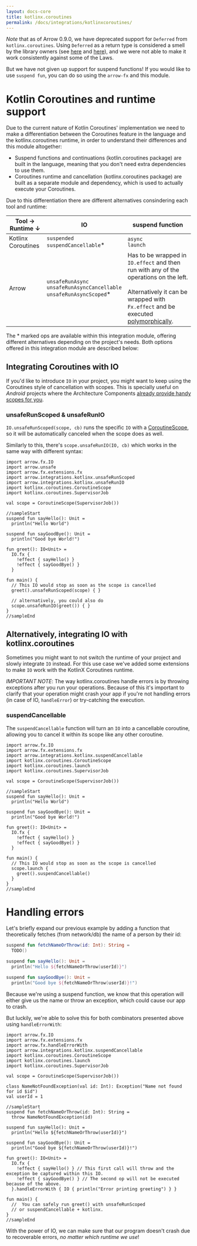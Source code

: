 ```yaml
---
layout: docs-core
title: kotlinx.coroutines
permalink: /docs/integrations/kotlinxcoroutines/
---
```


*Note* that as of Arrow 0.9.0, we have deprecated support for `Deferred` from `kotlinx.coroutines`. Using `Deferred` as a return type is considered a smell by the library owners (see [here](https://github.com/Kotlin/kotlinx.coroutines/blob/master/docs/composing-suspending-functions.md#async-style-functions) and [here](http://youtrack.jetbrains.com/issue/KT-25620)), and we were not able to make it work consistently against some of the Laws. 

But we have not given up support for suspend functions! If you would like to use `suspend fun`, you can do so using the `arrow-fx` and this module.

# Kotlin Coroutines and runtime support

Due to the current nature of Kotlin Coroutines' implementation we need to make a differentiation between the Coroutines feature in the language and the kotlinx.coroutines runtime, in order to understand their differences and this module altogether:

* Suspend functions and continuations (kotlin.coroutines package) are built in the language, meaning that you don't need extra dependencies to use them.
* Coroutines runtime and cancellation (kotlinx.coroutines package) are built as a separate module and dependency, which is used to actually execute your Coroutines.

Due to this differentiation there are different alternatives consindering each tool and runtime:

| Tool →<br>Runtime ↓ | IO                                          | suspend function    |
|--------------------|----------------------------------------------|---------------------|
| Kotlinx Coroutines | `suspended`<br>`suspendCancellable`*         | `async`<br>`launch` |
| Arrow              | `unsafeRunAsync`<br>`unsafeRunAsyncCancellable`<br>`unsafeRunAsyncScoped`* | Has to be wrapped in `IO.effect` and then run with any of the operations on the left.<br><br>Alternatively it can be wrapped with `Fx.effect` and be executed [polymorphically](/docs/fx/polymorphism/). |

The * marked ops are available within this integration module, offering different alternatives depending on the project's needs. Both options offered in this integration module are described below:

## Integrating Coroutines with IO

If you'd like to introduce `IO` in your project, you might want to keep using the Coroutines style of cancellation with scopes. This is specially useful on *Android* projects where the Architecture Components [already provide handy scopes for you](https://developer.android.com/topic/libraries/architecture/coroutines#lifecycle-aware).

### unsafeRunScoped & unsafeRunIO

`IO.unsafeRunScoped(scope, cb)` runs the specific `IO` with a [CoroutineScope](https://kotlin.github.io/kotlinx.coroutines/kotlinx-coroutines-core/kotlinx.coroutines/-coroutine-scope/index.html), so it will be automatically canceled when the scope does as well.

Similarly to this, there's `scope.unsafeRunIO(IO, cb)` which works in the same way with different syntax: 

```kotlin:ank:playground
import arrow.fx.IO
import arrow.unsafe
import arrow.fx.extensions.fx
import arrow.integrations.kotlinx.unsafeRunScoped
import arrow.integrations.kotlinx.unsafeRunIO
import kotlinx.coroutines.CoroutineScope
import kotlinx.coroutines.SupervisorJob

val scope = CoroutineScope(SupervisorJob())

//sampleStart
suspend fun sayHello(): Unit =
  println("Hello World")

suspend fun sayGoodBye(): Unit =
  println("Good bye World!")

fun greet(): IO<Unit> =
  IO.fx {
    !effect { sayHello() }
    !effect { sayGoodBye() }
  }

fun main() { 
  // This IO would stop as soon as the scope is cancelled
  greet().unsafeRunScoped(scope) { }

  // alternatively, you could also do
  scope.unsafeRunIO(greet()) { }
}
//sampleEnd
```


## Alternatively, integrating IO with kotlinx.coroutines

Sometimes you might want to not switch the runtime of your project and slowly integrate `IO` instead. For this use case we've added some extensions to make `IO` work with the KotlinX Coroutines runtime.

*IMPORTANT NOTE*: The way kotlinx.coroutines handle errors is by throwing exceptions after you run your operations. Because of this it's important to clarify that your operation might crash your app if you're not handling errors (in case of IO, `handleError`) or try-catching the execution.

### suspendCancellable

The `suspendCancellable` function will turn an `IO` into a cancellable coroutine, allowing you to cancel it within its scope like any other coroutine.

```kotlin:ank:playground
import arrow.fx.IO
import arrow.fx.extensions.fx
import arrow.integrations.kotlinx.suspendCancellable
import kotlinx.coroutines.CoroutineScope
import kotlinx.coroutines.launch
import kotlinx.coroutines.SupervisorJob

val scope = CoroutineScope(SupervisorJob())

//sampleStart
suspend fun sayHello(): Unit =
  println("Hello World")

suspend fun sayGoodBye(): Unit =
  println("Good bye World!")

fun greet(): IO<Unit> =
  IO.fx {
    !effect { sayHello() }
    !effect { sayGoodBye() }
  }

fun main() {
  // This IO would stop as soon as the scope is cancelled
  scope.launch {
    greet().suspendCancellable()
  }
}
//sampleEnd
```

# Handling errors

Let's briefly expand our previous example by adding a function that theoretically fetches (from network/db) the name of a person by their id:

```kotlin
suspend fun fetchNameOrThrow(id: Int): String = 
  TODO()

suspend fun sayHello(): Unit =
  println("Hello ${fetchNameOrThrow(userId)}")

suspend fun sayGoodBye(): Unit =
  println("Good bye ${fetchNameOrThrow(userId)}!")
```

Because we're using a suspend function, we know that this operation will either give us the name or throw an exception, which could cause our app to crash. 

But luckily, we're able to solve this for both combinators presented above using `handleErrorWith`:

```kotlin:ank:playground
import arrow.fx.IO
import arrow.fx.extensions.fx
import arrow.fx.handleErrorWith
import arrow.integrations.kotlinx.suspendCancellable
import kotlinx.coroutines.CoroutineScope
import kotlinx.coroutines.launch
import kotlinx.coroutines.SupervisorJob

val scope = CoroutineScope(SupervisorJob())

class NameNotFoundException(val id: Int): Exception("Name not found for id $id")
val userId = 1

//sampleStart
suspend fun fetchNameOrThrow(id: Int): String =
  throw NameNotFoundException(id)

suspend fun sayHello(): Unit =
  println("Hello ${fetchNameOrThrow(userId)}")

suspend fun sayGoodBye(): Unit =
  println("Good bye ${fetchNameOrThrow(userId)}!")

fun greet(): IO<Unit> =
  IO.fx {
    !effect { sayHello() } // This first call will throw and the exception be captured within this IO.
    !effect { sayGoodBye() } // The second op will not be executed because of the above.
  }.handleErrorWith { IO { println("Error printing greeting") } }
         
fun main() {
  //  You can safely run greet() with unsafeRunScoped 
  // or suspendCancellable + kotlinx.
}
//sampleEnd
```

With the power of IO, we can make sure that our program doesn't crash due to recoverable errors, *no matter which runtime we use*!
